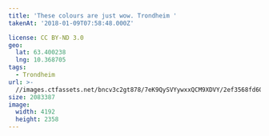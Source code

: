 ```yaml
---
title: 'These colours are just wow. Trondheim '
takenAt: '2018-01-09T07:58:48.000Z'

license: CC BY-ND 3.0
geo:
  lat: 63.400238
  lng: 10.368705
tags:
  - Trondheim
url: >-
  //images.ctfassets.net/bncv3c2gt878/7eK9QySVYywxxQCM9XDVY/2ef3568fd6073abd04151613acfc33f3/these-colours-are-just-wow-trondheim_39590653661_o
size: 2083387
image:
  width: 4192
  height: 2358
---
```

